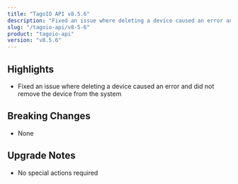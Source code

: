 ```yaml
---
title: "TagoIO API v8.5.6"
description: "Fixed an issue where deleting a device caused an error and did not remove the device from the system"
slug: "/tagoio-api/v8-5-6"
product: "tagoio-api"
version: "v8.5.6"
---
```


## Highlights

- Fixed an issue where deleting a device caused an error and did not remove the device from the system

## Breaking Changes

- None

## Upgrade Notes

- No special actions required
